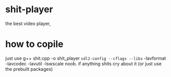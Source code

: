 # shit-player
the best video player, 

# how to copile
just use g++ shit.cpp -o shit_player `sdl2-config --cflags --libs` -lavformat -lavcodec -lavutil -lswscale
noob. if anything shits cry about it (or just use the prebuilt packages)
